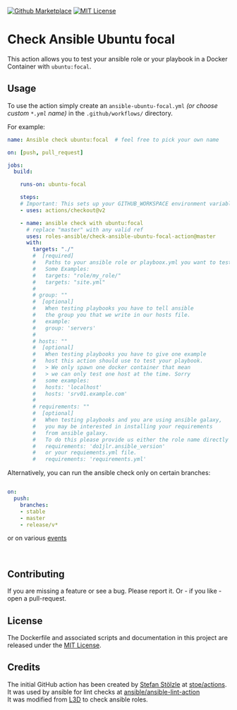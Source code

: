 [![Github Marketplace](https://raw.githubusercontent.com/roles-ansible/check-ansible-ubuntu-focal-action/master/.github/marketplace.svg?sanitize=true)](https://github.com/marketplace/actions/check-ansible-ubuntu-focal)
[![MIT License](https://raw.githubusercontent.com/roles-ansible/check-ansible-ubuntu-focal-action/master/.github/license.svg?sanitize=true)](https://github.com/roles-ansible/check-ansible-ubuntu-focal-action/blob/master/LICENSE)

 Check Ansible Ubuntu focal
=======================
This action allows you to test your ansible role or your playbook in a Docker Container with ``ubuntu:focal``.

## Usage
To use the action simply create an ``ansible-ubuntu-focal.yml`` *(or choose custom ``*.yml`` name)* in the ``.github/workflows/`` directory.

For example:

```yaml
name: Ansible check ubuntu:focal  # feel free to pick your own name

on: [push, pull_request]

jobs:
  build:

    runs-on: ubuntu-focal

    steps:
    # Important: This sets up your GITHUB_WORKSPACE environment variable
    - uses: actions/checkout@v2

    - name: ansible check with ubuntu:focal
      # replace "master" with any valid ref
      uses: roles-ansible/check-ansible-ubuntu-focal-action@master
      with:
        targets: "./"
        #  [required]
        #   Paths to your ansible role or playboox.yml you want to test
        #   Some Examples:
        #   targets: "role/my_role/"
        #   targets: "site.yml"
        #
        # group: ""
        #  [optional]
        #   When testing playbooks you have to tell ansible
        #   the group you that we write in our hosts file.
        #   example:
        #   group: 'servers'
        #
        # hosts: ""
        #  [optional]
        #   When testing playbooks you have to give one example
        #   host this action should use to test your playbook.
        #   > We only spawn one docker container that mean
        #   > we can only test one host at the time. Sorry
        #   some examples:
        #   hosts: 'localhost'
        #   hosts: 'srv01.example.com'
        #
        # requirements: ""
        #  [optional]
        #   When testing playbooks and you are using ansible galaxy,
        #   you may be interested in installing your requirements
        #   from ansible galaxy.
        #   To do this please provide us either the role name directly
        #   requirements: 'do1jlr.ansible_version'
        #   or your requiements.yml file.
        #   requirements: 'requirements.yml'
```

Alternatively, you can run the ansible check only on certain branches:

```yaml

on:
  push:
    branches:
    - stable
    - master
    - release/v*
```

or on various [events](https://help.github.com/en/articles/events-that-trigger-workflows)

<br/>

 Contributing
-------------
If you are missing a feature or see a bug. Please report it. Or - if you like - open a pull-request.

 License
----------
The Dockerfile and associated scripts and documentation in this project are released under the [MIT License](LICENSE).

 Credits
--------------
The initial GitHub action has been created by [Stefan Stölzle](/stoe) at
[stoe/actions](https://github.com/stoe/actions).<br/>
It was used by ansible for lint checks at [ansible/ansible-lint-action](https://github.com/ansible/ansible-lint-action.git)<br/>
It was modified from [L3D](github.com/do1jlr) to check ansible roles.
